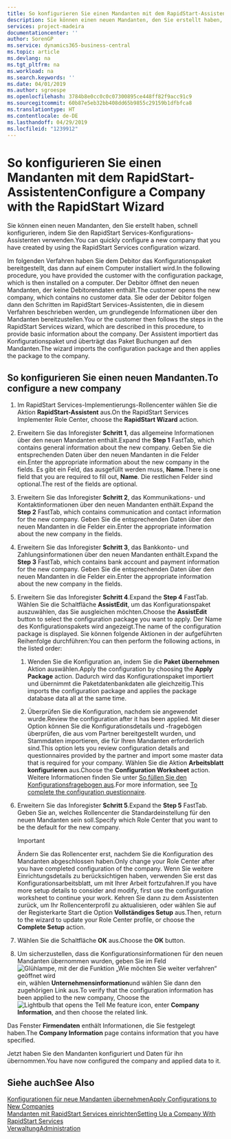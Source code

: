 ```yaml
---
title: So konfigurieren Sie einen Mandanten mit dem RapidStart-Assistenten | Microsoft Docs
description: Sie können einen neuen Mandanten, den Sie erstellt haben, schnell konfigurieren, indem Sie den RapidStart Services-Konfigurations-Assistenten verwenden.
services: project-madeira
documentationcenter: ''
author: SorenGP
ms.service: dynamics365-business-central
ms.topic: article
ms.devlang: na
ms.tgt_pltfrm: na
ms.workload: na
ms.search.keywords: ''
ms.date: 04/01/2019
ms.author: sgroespe
ms.openlocfilehash: 3784b8e0cc0c0c07300895ce448ff82f9acc91c9
ms.sourcegitcommit: 60b87e5eb32bb408dd65b9855c29159b1dfbfca8
ms.translationtype: HT
ms.contentlocale: de-DE
ms.lasthandoff: 04/29/2019
ms.locfileid: "1239912"
---
```

# <a name="configure-a-company-with-the-rapidstart-wizard"></a><span data-ttu-id="e4391-103">So konfigurieren Sie einen Mandanten mit dem RapidStart-Assistenten</span><span class="sxs-lookup"><span data-stu-id="e4391-103">Configure a Company with the RapidStart Wizard</span></span>
<span data-ttu-id="e4391-104">Sie können einen neuen Mandanten, den Sie erstellt haben, schnell konfigurieren, indem Sie den RapidStart Services-Konfigurations-Assistenten verwenden.</span><span class="sxs-lookup"><span data-stu-id="e4391-104">You can quickly configure a new company that you have created by using the RapidStart Services configuration wizard.</span></span>

<span data-ttu-id="e4391-105">Im folgenden Verfahren haben Sie dem Debitor das Konfigurationspaket bereitgestellt, das dann auf einem Computer installiert wird.</span><span class="sxs-lookup"><span data-stu-id="e4391-105">In the following procedure, you have provided the customer with the configuration package, which is then installed on a computer.</span></span> <span data-ttu-id="e4391-106">Der Debitor öffnet den neuen Mandanten, der keine Debitorendaten enthält.</span><span class="sxs-lookup"><span data-stu-id="e4391-106">The customer opens the new company, which contains no customer data.</span></span> <span data-ttu-id="e4391-107">Sie oder der Debitor folgen dann den Schritten im RapidStart Services-Assistenten, die in diesem Verfahren beschrieben werden, um grundlegende Informationen über den Mandanten bereitzustellen.</span><span class="sxs-lookup"><span data-stu-id="e4391-107">You or the customer then follows the steps in the RapidStart Services wizard, which are described in this procedure, to provide basic information about the company.</span></span> <span data-ttu-id="e4391-108">Der Assistent importiert das Konfigurationspaket und überträgt das Paket Buchungen auf den Mandanten.</span><span class="sxs-lookup"><span data-stu-id="e4391-108">The wizard imports the configuration package and then applies the package to the company.</span></span>  

## <a name="to-configure-a-new-company"></a><span data-ttu-id="e4391-109">So konfigurieren Sie einen neuen Mandanten.</span><span class="sxs-lookup"><span data-stu-id="e4391-109">To configure a new company</span></span>  
1. <span data-ttu-id="e4391-110">Im RapidStart Services-Implementierungs-Rollencenter wählen Sie die Aktion **RapidStart-Assistent** aus.</span><span class="sxs-lookup"><span data-stu-id="e4391-110">On the RapidStart Services Implementer Role Center, choose the **RapidStart Wizard** action.</span></span>  
2. <span data-ttu-id="e4391-111">Erweitern Sie das Inforegister **Schritt 1**, das allgemeine Informationen über den neuen Mandanten enthält.</span><span class="sxs-lookup"><span data-stu-id="e4391-111">Expand the **Step 1** FastTab, which contains general information about the new company.</span></span> <span data-ttu-id="e4391-112">Geben Sie die entsprechenden Daten über den neuen Mandanten in die Felder ein.</span><span class="sxs-lookup"><span data-stu-id="e4391-112">Enter the appropriate information about the new company in the fields.</span></span> <span data-ttu-id="e4391-113">Es gibt ein Feld, das ausgefüllt werden muss, **Name**.</span><span class="sxs-lookup"><span data-stu-id="e4391-113">There is one field that you are required to fill out, **Name**.</span></span> <span data-ttu-id="e4391-114">Die restlichen Felder sind optional.</span><span class="sxs-lookup"><span data-stu-id="e4391-114">The rest of the fields are optional.</span></span>  
3. <span data-ttu-id="e4391-115">Erweitern Sie das Inforegister **Schritt 2**, das Kommunikations- und Kontaktinformationen über den neuen Mandanten enthält.</span><span class="sxs-lookup"><span data-stu-id="e4391-115">Expand the **Step 2** FastTab, which contains communication and contact information for the new company.</span></span> <span data-ttu-id="e4391-116">Geben Sie die entsprechenden Daten über den neuen Mandanten in die Felder ein.</span><span class="sxs-lookup"><span data-stu-id="e4391-116">Enter the appropriate information about the new company in the fields.</span></span>
4. <span data-ttu-id="e4391-117">Erweitern Sie das Inforegister **Schritt 3**, das Bankkonto- und Zahlungsinformationen über den neuen Mandanten enthält.</span><span class="sxs-lookup"><span data-stu-id="e4391-117">Expand the **Step 3** FastTab, which contains bank account and payment information for the new company.</span></span> <span data-ttu-id="e4391-118">Geben Sie die entsprechenden Daten über den neuen Mandanten in die Felder ein.</span><span class="sxs-lookup"><span data-stu-id="e4391-118">Enter the appropriate information about the new company in the fields.</span></span>  
5. <span data-ttu-id="e4391-119">Erweitern Sie das Inforegister **Schritt 4**.</span><span class="sxs-lookup"><span data-stu-id="e4391-119">Expand the **Step 4** FastTab.</span></span> <span data-ttu-id="e4391-120">Wählen Sie die Schaltfläche **AssistEdit**, um das Konfigurationspaket auszuwählen, das Sie ausgleichen möchten.</span><span class="sxs-lookup"><span data-stu-id="e4391-120">Choose the **AssistEdit** button to select the configuration package you want to apply.</span></span> <span data-ttu-id="e4391-121">Der Name des Konfigurationspakets wird angezeigt.</span><span class="sxs-lookup"><span data-stu-id="e4391-121">The name of the configuration package is displayed.</span></span> <span data-ttu-id="e4391-122">Sie können folgende Aktionen in der aufgeführten Reihenfolge durchführen:</span><span class="sxs-lookup"><span data-stu-id="e4391-122">You can then perform the following actions, in the listed order:</span></span>  

    1. <span data-ttu-id="e4391-123">Wenden Sie die Konfiguration an, indem Sie die **Paket übernehmen** Aktion auswählen.</span><span class="sxs-lookup"><span data-stu-id="e4391-123">Apply the configuration by choosing the **Apply Package** action.</span></span> <span data-ttu-id="e4391-124">Dadurch wird das Konfigurationspaket importiert und übernimmt die Paketdatenbankdaten alle gleichzeitig.</span><span class="sxs-lookup"><span data-stu-id="e4391-124">This imports the configuration package and applies the package database data all at the same time.</span></span>  

    2. <span data-ttu-id="e4391-125">Überprüfen Sie die Konfiguration, nachdem sie angewendet wurde.</span><span class="sxs-lookup"><span data-stu-id="e4391-125">Review the configuration after it has been applied.</span></span> <span data-ttu-id="e4391-126">Mit dieser Option können Sie die Konfigurationsdetails und -fragebögen überprüfen, die aus vom Partner bereitgestellt wurden, und Stammdaten importieren, die für Ihren Mandanten erforderlich sind.</span><span class="sxs-lookup"><span data-stu-id="e4391-126">This option lets you review configuration details and questionnaires provided by the partner and import some master data that is required for your company.</span></span> <span data-ttu-id="e4391-127">Wählen Sie die Aktion **Arbeitsblatt konfigurieren** aus.</span><span class="sxs-lookup"><span data-stu-id="e4391-127">Choose the **Configuration Worksheet** action.</span></span> <span data-ttu-id="e4391-128">Weitere Informationen finden Sie unter [So füllen Sie den Konfigurationsfragebogen aus](admin-gather-customer-setup-values.md#to-complete-the-configuration-questionnaire).</span><span class="sxs-lookup"><span data-stu-id="e4391-128">For more information, see [To complete the configuration questionnaire](admin-gather-customer-setup-values.md#to-complete-the-configuration-questionnaire).</span></span>  

6. <span data-ttu-id="e4391-129">Erweitern Sie das Inforegister **Schritt 5**.</span><span class="sxs-lookup"><span data-stu-id="e4391-129">Expand the **Step 5** FastTab.</span></span> <span data-ttu-id="e4391-130">Geben Sie an, welches Rollencenter die Standardeinstellung für den neuen Mandanten sein soll.</span><span class="sxs-lookup"><span data-stu-id="e4391-130">Specify which Role Center that you want to be the default for the new company.</span></span>  

    > [!IMPORTANT]  
    >  <span data-ttu-id="e4391-131">Ändern Sie das Rollencenter erst, nachdem Sie die Konfiguration des Mandanten abgeschlossen haben.</span><span class="sxs-lookup"><span data-stu-id="e4391-131">Only change your Role Center after you have completed configuration of the company.</span></span> <span data-ttu-id="e4391-132">Wenn Sie weitere Einrichtungsdetails zu berücksichtigen haben, verwenden Sie erst das Konfigurationsarbeitsblatt, um mit Ihrer Arbeit fortzufahren.</span><span class="sxs-lookup"><span data-stu-id="e4391-132">If you have more setup details to consider and modify, first use the configuration worksheet to continue your work.</span></span> <span data-ttu-id="e4391-133">Kehren Sie dann zu dem Assistenten zurück, um Ihr Rollencenterprofil zu aktualisieren, oder wählen Sie auf der Registerkarte Start die Option **Vollständiges Setup** aus.</span><span class="sxs-lookup"><span data-stu-id="e4391-133">Then, return to the wizard to update your Role Center profile, or choose the **Complete Setup** action.</span></span>

7. <span data-ttu-id="e4391-134">Wählen Sie die Schaltfläche **OK** aus.</span><span class="sxs-lookup"><span data-stu-id="e4391-134">Choose the **OK** button.</span></span>  
8. <span data-ttu-id="e4391-135">Um sicherzustellen, dass die Konfigurationsinformationen für den neuen Mandanten übernommen wurden, geben Sie im Feld ![Glühlampe, mit der die Funktion „Wie möchten Sie weiter verfahren“ geöffnet wird](media/ui-search/search_small.png "Wie möchten Sie weiter verfahren") ein, wählen **Unternehmensinformation**und wählen Sie dann den zugehörigen Link aus.</span><span class="sxs-lookup"><span data-stu-id="e4391-135">To verify that the configuration information has been applied to the new company, Choose the ![Lightbulb that opens the Tell Me feature](media/ui-search/search_small.png "Tell me what you want to do") icon, enter **Company Information**, and then choose the related link.</span></span>

<span data-ttu-id="e4391-136">Das Fenster **Firmendaten** enthält Informationen, die Sie festgelegt haben.</span><span class="sxs-lookup"><span data-stu-id="e4391-136">The **Company Information** page contains information that you have specified.</span></span>   

<span data-ttu-id="e4391-137">Jetzt haben Sie den Mandanten konfiguriert und Daten für ihn übernommen.</span><span class="sxs-lookup"><span data-stu-id="e4391-137">You have now configured the company and applied data to it.</span></span>  

## <a name="see-also"></a><span data-ttu-id="e4391-138">Siehe auch</span><span class="sxs-lookup"><span data-stu-id="e4391-138">See Also</span></span>  
[<span data-ttu-id="e4391-139">Konfigurationen für neue Mandanten übernehmen</span><span class="sxs-lookup"><span data-stu-id="e4391-139">Apply Configurations to New Companies</span></span>](admin-apply-configuration-to-new-companies.md)  
[<span data-ttu-id="e4391-140">Mandanten mit RapidStart Services einrichten</span><span class="sxs-lookup"><span data-stu-id="e4391-140">Setting Up a Company With RapidStart Services</span></span>](admin-set-up-a-company-with-rapidstart.md)  
[<span data-ttu-id="e4391-141">Verwaltung</span><span class="sxs-lookup"><span data-stu-id="e4391-141">Administration</span></span>](admin-setup-and-administration.md)
